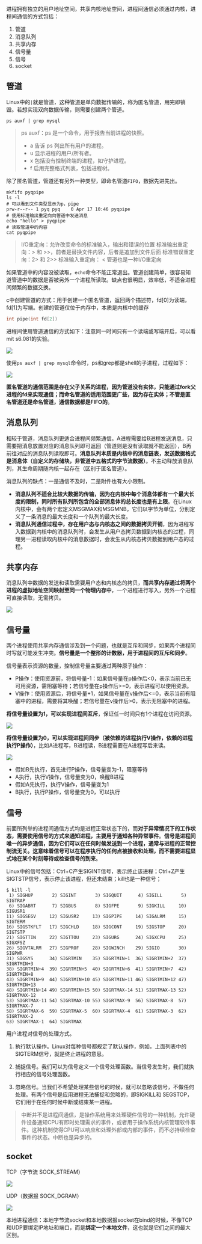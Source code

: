 进程拥有独立的用户地址空间，共享内核地址空间，进程间通信必须通过内核，进程间通信的方式包括：

1. 管道
2. 消息队列
3. 共享内存
4. 信号量
5. 信号
6. socket

## 管道

Linux中的`|`就是管道，这种管道是单向数据传输的，称为匿名管道，用完即销毁。若想实现双向数据传输，则需要创建两个管道。

```shell
ps auxf | grep mysql
```

> ps auxf：ps 是一个命令，用于报告当前进程的快照。
>
> - a 告诉 ps 列出所有用户的进程。
> - u 显示进程的用户/所有者。
> - x 包括没有控制终端的进程，如守护进程。
> - f 启用完整格式列表，包括进程树。

除了匿名管道，管道还有另外一种类型，即命名管道`FIFO`，数据先进先出。

```shell
mkfifo pyqpipe
ls -l
# 可以看到文件类型显示为p，pipe
prw-r--r-- 1 pyq pyq    0 Apr 17 10:46 pyqpipe
# 使用标准输出重定向向管道中发送消息
echo "hello" > pyqpipe
# 读取管道中的内容
cat pyqpipe
```

> I/O重定向：允许改变命令的标准输入，输出和错误的位置
> 标准输出重定向：> 和 >>，前者是替换文件内容，后者是追加到文件后面
> 标准错误重定向：2> 和 2>>
> 标准输入重定向： <
> 管道也是一种I/O重定向

如果管道中的内容没被读取，`echo`命令不能正常退出。管道创建简单，很容易知道管道中的数据是否被另外一个进程所读取。缺点也很明显，效率低，不适合进程间频繁的数据交换。

c中创建管道的方式：用于创建一个匿名管道，返回两个描述符，fd[0]为读端，fd[1]为写端。创建的管道仅位于内存中，本质是内核中的缓存

```c
int pipe(int fd[2])
```

进程间使用管道通信的方式如下：注意同一时间只有一个读端或写端开启，可以看mit s6.081的实验。

<img src="https://cdn.xiaolincoding.com/gh/xiaolincoder/ImageHost/%E6%93%8D%E4%BD%9C%E7%B3%BB%E7%BB%9F/%E8%BF%9B%E7%A8%8B%E9%97%B4%E9%80%9A%E4%BF%A1/7-%E7%AE%A1%E9%81%93-pipe-fork-%E5%8D%95%E5%90%91%E9%80%9A%E4%BF%A1.jpg">

使用`ps auxf | grep mysql`命令时，ps和grep都是shell的子进程，过程如下：

<img src="https://cdn.xiaolincoding.com/gh/xiaolincoder/ImageHost/%E6%93%8D%E4%BD%9C%E7%B3%BB%E7%BB%9F/%E8%BF%9B%E7%A8%8B%E9%97%B4%E9%80%9A%E4%BF%A1/8-%E7%AE%A1%E9%81%93-pipe-shell.jpg">

**匿名管道的通信范围是存在父子关系的进程，因为管道没有实体，只能通过fork父进程的fd来实现通信；而命名管道的适用范围更广些，因为存在实体；不管是匿名管道还是命名管道，通信数据都是FIFO的**。

## 消息队列

相较于管道，消息队列更适合进程间频繁通信。A进程需要给B进程发送消息，只需要把消息放置对应的消息队列即可返回（管道则是没有读取就不能返回），B再前往对应的消息队列读取即可。**消息队列本质是内核中的消息链表，发送数据格式是消息体（自定义的存储块，非管道中五格式的字节流数据）**。不主动释放消息队列，其生命周期随内核一起存在（区别于匿名管道）。

消息队列的缺点：一是通信不及时，二是附件也有大小限制。

- **消息队列不适合比较大数据的传输，因为在内核中每个消息体都有一个最大长度的限制，同时所有队列所包含的全部消息体的总长度也是有上限**。在Linux内核中，会有两个宏定义MSGMAX和MSGMNB，它们以字节为单位，分别定义了一条消息的最大长度和一个队列的最大长度。
- **消息队列通信过程中，存在用户态与内核态之间的数据拷贝开销**，因为进程写入数据到内核中的消息队列时，会发生从用户态拷贝数据到内核态的过程，同理另一进程读取内核中的消息数据时，会发生从内核态拷贝数据到用户态的过程。

## 共享内存

消息队列中数据的发送和读取需要用户态和内核态的拷贝，**而共享内存通过将两个进程的虚拟地址空间映射至同一个物理内存中**，一个进程进行写入，另外一个进程可直接读取，无需拷贝。

<img src="https://cdn.xiaolincoding.com/gh/xiaolincoder/ImageHost/%E6%93%8D%E4%BD%9C%E7%B3%BB%E7%BB%9F/%E8%BF%9B%E7%A8%8B%E9%97%B4%E9%80%9A%E4%BF%A1/9-%E5%85%B1%E4%BA%AB%E5%86%85%E5%AD%98.jpg">

## 信号量

两个进程使用共享内存通信涉及到一个问题，也就是互斥和同步，如果两个进程同时写就可能发生冲突。**信号量是一个整形的计数器，用于进程间的互斥和同步**。

信号量表示资源的数量，控制信号量主要通过两种原子操作：

- P操作：使用资源前，将信号量-1：如果信号量在p操作后<0，表示当前已无可用资源，需阻塞等待；若信号量在p操作后>=0，表示进程可以使用资源。
- V操作：使用资源后，将信号量+1，如果信号量在v操作后<=0，表示当前有阻塞中的进程，需要将其唤醒；若信号量在v操作后>0，表示无阻塞中的进程。

**将信号量设置为1，可以实现进程间互斥**，保证任一时间只有1个进程在访问资源。

<img src="https://cdn.xiaolincoding.com/gh/xiaolincoder/ImageHost/%E6%93%8D%E4%BD%9C%E7%B3%BB%E7%BB%9F/%E8%BF%9B%E7%A8%8B%E9%97%B4%E9%80%9A%E4%BF%A1/10-%E4%BF%A1%E5%8F%B7%E9%87%8F-%E4%BA%92%E6%96%A5.jpg">

**将信号量设置为0，可以实现进程间同步（被依赖的进程执行V操作，依赖的进程执行P操作）**，比如A进程写，B进程读，B进程需要在A进程写后来读。

<img src="https://cdn.xiaolincoding.com/gh/xiaolincoder/ImageHost/%E6%93%8D%E4%BD%9C%E7%B3%BB%E7%BB%9F/%E8%BF%9B%E7%A8%8B%E9%97%B4%E9%80%9A%E4%BF%A1/11-%E4%BF%A1%E5%8F%B7%E9%87%8F-%E5%90%8C%E6%AD%A5.jpg">

- 假如B先执行，首先进行P操作，信号量变为-1，阻塞等待
- A执行，执行V操作，信号量变为0，唤醒B进程
- 假如A先执行，执行V操作，信号量变为1
- B执行，执行P操作，信号量变为0，可以执行

## 信号

前面所列举的进程间通信方式均是进程正常状态下的，而**对于异常情况下的工作状态，需要使用信号的方式来通知进程，主要用于通知各种异常事件**。**信号是进程间唯一的异步通信，因为它们可以在任何时候发送到一个进程，通常与进程的正常控制流无关。这意味着信号可以在程序执行的任何点被接收和处理，而不需要进程显式地在某个时刻等待或检查信号的到来**。

Linux中的信号包括：Ctrl+C产生SIGINT信号，表示终止该进程；Ctrl+Z产生SIGTSTP信号，表示停止该进程，但还未结束；kill也是一种信号；

```shell
$ kill -l
 1) SIGHUP       2) SIGINT       3) SIGQUIT      4) SIGILL       5) SIGTRAP
 6) SIGABRT      7) SIGBUS       8) SIGFPE       9) SIGKILL     10) SIGUSR1
11) SIGSEGV     12) SIGUSR2     13) SIGPIPE     14) SIGALRM     15) SIGTERM
16) SIGSTKFLT   17) SIGCHLD     18) SIGCONT     19) SIGSTOP     20) SIGTSTP
21) SIGTTIN     22) SIGTTOU     23) SIGURG      24) SIGXCPU     25) SIGXFSZ
26) SIGVTALRM   27) SIGPROF     28) SIGWINCH    29) SIGIO       30) SIGPWR
31) SIGSYS      34) SIGRTMIN    35) SIGRTMIN+1  36) SIGRTMIN+2  37) SIGRTMIN+3
38) SIGRTMIN+4  39) SIGRTMIN+5  40) SIGRTMIN+6  41) SIGRTMIN+7  42) SIGRTMIN+8
43) SIGRTMIN+9  44) SIGRTMIN+10 45) SIGRTMIN+11 46) SIGRTMIN+12 47) SIGRTMIN+13
48) SIGRTMIN+14 49) SIGRTMIN+15 50) SIGRTMAX-14 51) SIGRTMAX-13 52) SIGRTMAX-12
53) SIGRTMAX-11 54) SIGRTMAX-10 55) SIGRTMAX-9  56) SIGRTMAX-8  57) SIGRTMAX-7
58) SIGRTMAX-6  59) SIGRTMAX-5  60) SIGRTMAX-4  61) SIGRTMAX-3  62) SIGRTMAX-2
63) SIGRTMAX-1  64) SIGRTMAX
```

用户进程对信号的处理方式。

1. 执行默认操作。Linux对每种信号都规定了默认操作，例如，上面列表中的SIGTERM信号，就是终止进程的意思。

2. 捕捉信号。我们可以为信号定义一个信号处理函数。当信号发生时，我们就执行相应的信号处理函数。

3. 忽略信号。当我们不希望处理某些信号的时候，就可以忽略该信号，不做任何处理。有两个信号是应用进程无法捕捉和忽略的，即SIGKILL和 SEGSTOP，它们用于在任何时候中断或结束某一进程。 

> 中断并不是进程间通信，是操作系统用来处理硬件信号的一种机制，允许硬件设备通知CPU有即时处理需求的事件，或者用于操作系统内核管理软件事件。这种机制使得CPU可以响应和处理外部或内部的事件，而不必持续检查事件的状态。中断也是异步的。

## socket

TCP（字节流 SOCK_STREAM）

<img src="https://cdn.xiaolincoding.com/gh/xiaolincoder/ImageHost/%E6%93%8D%E4%BD%9C%E7%B3%BB%E7%BB%9F/%E8%BF%9B%E7%A8%8B%E9%97%B4%E9%80%9A%E4%BF%A1/12-TCP%E7%BC%96%E7%A8%8B%E6%A8%A1%E5%9E%8B.jpg">

UDP（数据报 SOCK_DGRAM）

<img src="https://cdn.xiaolincoding.com/gh/xiaolincoder/ImageHost/%E6%93%8D%E4%BD%9C%E7%B3%BB%E7%BB%9F/%E8%BF%9B%E7%A8%8B%E9%97%B4%E9%80%9A%E4%BF%A1/13-UDP%E7%BC%96%E7%A8%8B%E6%A8%A1%E5%9E%8B.jpg">

本地进程通信：本地字节流socket和本地数据报socket在bind的时候，不像TCP和UDP要绑定IP地址和端口，而是**绑定一个本地文件**，这也就是它们之间的最大区别。

